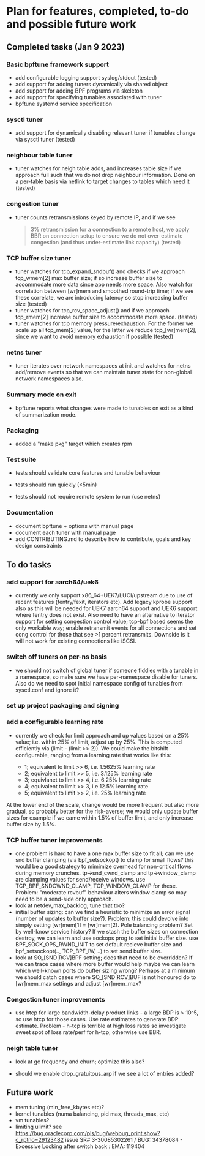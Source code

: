 # Plan for features, completed, to-do and possible future work

## Completed tasks (Jan 9 2023)

### Basic bpftune framework support
 - add configurable logging support syslog/stdout (tested)
 - add support for adding tuners dynamically via shared object
 - add support for adding BPF programs via skeleton
 - add support for specifying tunables associated with tuner
 - bpftune systemd service specification

### sysctl tuner
 - add support for dynamically disabling relevant tuner if tunables change
   via sysctl tuner (tested)

### neighbour table tuner
 - tuner watches for neigh table adds, and increases table size
   if we approach full such that we do not drop neighbour information.
   Done on a per-table basis via netlink to target changes to
   tables which need it (tested)

### congestion tuner
 - tuner counts retransmissions keyed by remote IP, and if we see
   >3% retransmission for a connection to a remote host, we apply
   BBR on connection setup to ensure we do not over-estimate
   congestion (and thus under-estimate link capacity) (tested)

### TCP buffer size tuner
 - tuner watches for tcp_expand_sndbuf() and checks if we approach
   tcp_wmem[2] max buffer size; if so increase buffer size to
   accommodate more data since app needs more space.  Also watch
   for correlation between [wr]mem and smoothed round-trip time;
   if we see these correlate, we are introducing latency so stop
   increasing buffer size (tested)
 - tuner watches for tcp_rcv_space_adjust() and if we approach
   tcp_rmem[2] increase buffer size to accommodate more space. (tested)
 - tuner watches for tcp memory pressure/exhaustion.  For the former
   we scale up all tcp_mem[2] value, for the latter we reduce
   tcp_[wr]mem[2], since we want to avoid memory exhaustion if
   possible (tested)
 
### netns tuner
 - tuner iterates over network namespaces at init and watches
   for netns add/remove events so that we can maintain tuner
   state for non-global network namespaces also.

### Summary mode on exit
 - bpftune reports what changes were made to tunables on exit
   as a kind of summarization mode.

### Packaging
 - added a "make pkg" target which creates rpm

### Test suite

 - tests should validate core features and tunable behaviour

 - tests should run quickly (<5min)

 - tests should not require remote system to run (use netns)

### Documentation

- document bpftune + options with manual page
- document each tuner with manual page
- add CONTRIBUTING.md to describe how to contribute, goals and key
  design constraints

## To do tasks

### add support for aarch64/uek6
- currently we only support x86_64+UEK7/LUCI/upstream due to
  use of recent features (fentry/fexit, iterators etc).  Add
  legacy kprobe support also as this will be needed for
  UEK7 aarch64 support and UEK6 support where fentry does
  not exist.  Also need to have an alternative to iterator
  support for setting congestion control value; tcp-bpf
  based seems the only workable way; enable retransmit
  events for all connections and set cong control for
  those that see >1 percent retransmits.  Downside is it
  will not work for existing connections like iSCSI.

### switch off tuners on per-ns basis
- we should not switch of global tuner if someone fiddles with
  a tunable in a namespace, so make sure we have per-namespace
  disable for tuners.  Also do we need to spot initial namespace
  config of tunables from sysctl.conf and ignore it?

### set up project packaging and signing

### add a configurable learning rate
- currently we check for limit approach and up values based
  on a 25% value; i.e. within 25% of limit, adjust up by 25%.
  This is computed efficiently via (limit - (limit >> 2)). We
  could make the bitshift configurable, ranging from a learning
  rate that works like this:

	- 1; equivalent to limit >> 6, i.e. 1.5625% learning rate
	- 2; equivalent to limit >> 5, i.e. 3.125% learning rate
	- 3; equivlanet to limit >> 4, i.e. 6.25% learning rate
	- 4; equivalent to limit >> 3, i.e  12.5% learning rate
	- 5; equivalent to limit >> 2, i.e. 25% learning rate

At the lower end of the scale, change would be more frequent but
also more gradual, so probably better for the risk-averse; we
would only update buffer sizes for example if we came within
1.5% of buffer limit, and only increase buffer size by 1.5%.

### TCP buffer tuner improvements
- one problem is hard to have a one max buffer size to fit all;
  can we use snd buffer clamping (via bpf_setsockopt) to clamp for
  small flows? this would be a good strategy to mimimize overhead
  for non-critical flows during memory crunches. tp->snd_cwnd_clamp
  and tp->window_clamp are clamping values for send/receive windows.
  use TCP_BPF_SNDCWND_CLAMP, TCP_WINDOW_CLAMP for these.  Problem:
  "moderate rcvbuf" behaviour alters window clamp so may need to
  be a send-side only approach.
- look at netdev_max_backlog; tune that too?
- initial buffer sizing: can we find a heuristic to minimize an
  error signal (number of updates to buffer size?).  Problem:
  this could devolve into simply setting [wr]mem[1] = [wr]mem[2].
  Pole balancing problem?  Set by well-know service history?
  If we stash the buffer sizes on connection destroy, we can
  learn and use sockops prog to set initial buffer size.
  use BPF_SOCK_OPS_RWND_INIT to set default recieve buffer size
  and bpf_setsockopt(.., TCP_BPF_IW, ..) to set send buffer size.
- look at SO_[SND|RCV]BPF setting; does that need to be
  overridden? If we can trace cases where more buffer would
  help maybe we can learn which well-known ports do buffer
  sizing wrong? Perhaps at a minimum we should catch cases
  where SO_[SND|RCV]BUF is not honoured do to [wr]mem_max
  settings and adjust [wr]mem_max?

### Congestion tuner improvements
- use htcp for large bandwidth-delay product links - a large
BDP is > 10^5, so use htcp for those cases.  Use rate estimates
to generate BDP estimate.  Problem - h-tcp is terrible at
high loss rates so investigate sweet spot of loss rate/perf
for h-tcp, otherwise use BBR.

### neigh table tuner

- look at gc frequency and churn; optimize this also?

- should we enable drop_gratuitous_arp if we see a lot of
  entries added?

## Future work

- mem tuning (min_free_kbytes etc)?
- kernel tunables (numa balancing, pid max, threads_max, etc)
- vm tunables?
- limiting ulimit? see
	https://bug.oraclecorp.com/pls/bug/webbug_print.show?c_rptno=29123482
	issue SR# 3-30085302261 / BUG: 34378084 - Excessive Locking after switch back : EMA: 119404

